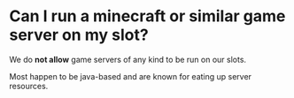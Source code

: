 Can I run a minecraft or similar game server on my slot?
========================================================

  
We do **not allow** game servers of any kind to be run on our slots.  
  
Most happen to be java-based and are known for eating up server resources.  
  

